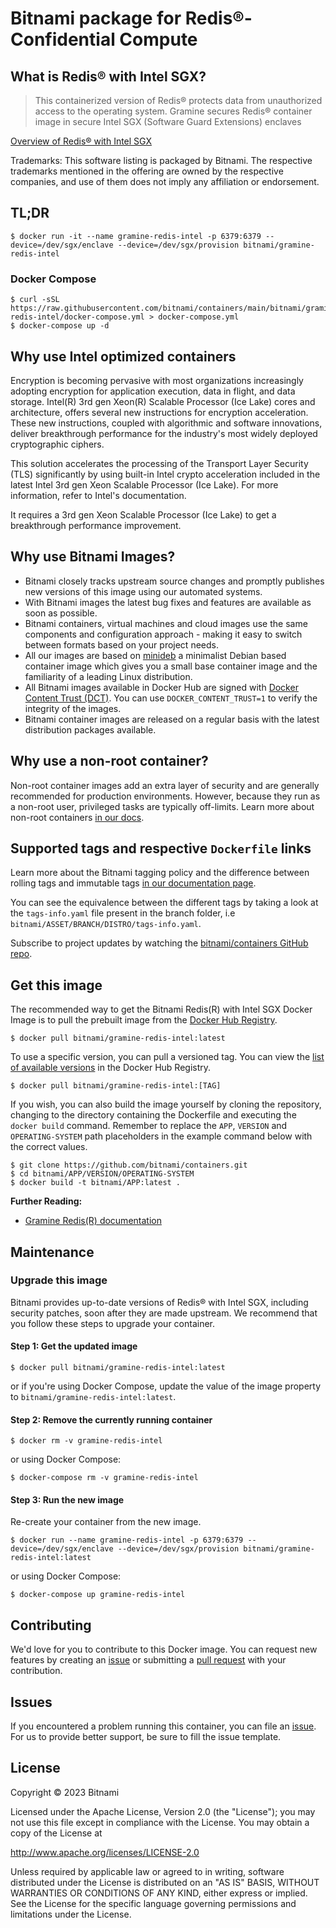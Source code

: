 # Bitnami package for Redis&reg;-Confidential Compute

## What is Redis&reg; with Intel SGX?

> This containerized version of Redis&reg; protects data from unauthorized access to the operating system. Gramine secures Redis&reg; container image in secure Intel SGX (Software Guard Extensions) enclaves

[Overview of Redis&reg; with Intel SGX](https://github.com/gramineproject/gramine)

Trademarks: This software listing is packaged by Bitnami. The respective trademarks mentioned in the offering are owned by the respective companies, and use of them does not imply any affiliation or endorsement.

## TL;DR

```console
$ docker run -it --name gramine-redis-intel -p 6379:6379 --device=/dev/sgx/enclave --device=/dev/sgx/provision bitnami/gramine-redis-intel
```

### Docker Compose

```console
$ curl -sSL https://raw.githubusercontent.com/bitnami/containers/main/bitnami/gramine-redis-intel/docker-compose.yml > docker-compose.yml
$ docker-compose up -d
```

## Why use Intel optimized containers

Encryption is becoming pervasive with most organizations increasingly adopting encryption for application execution, data in flight, and data storage. Intel(R) 3rd gen Xeon(R) Scalable Processor (Ice Lake) cores and architecture, offers several new instructions for encryption acceleration. These new instructions, coupled with algorithmic and software innovations, deliver breakthrough performance for the industry's most widely deployed cryptographic ciphers.

This solution accelerates the processing of the Transport Layer Security (TLS) significantly by using built-in Intel crypto acceleration included in the latest Intel 3rd gen Xeon Scalable Processor (Ice Lake). For more information, refer to Intel's documentation.

It requires a 3rd gen Xeon Scalable Processor (Ice Lake) to get a breakthrough performance improvement.

## Why use Bitnami Images?

* Bitnami closely tracks upstream source changes and promptly publishes new versions of this image using our automated systems.
* With Bitnami images the latest bug fixes and features are available as soon as possible.
* Bitnami containers, virtual machines and cloud images use the same components and configuration approach - making it easy to switch between formats based on your project needs.
* All our images are based on [minideb](https://github.com/bitnami/minideb) a minimalist Debian based container image which gives you a small base container image and the familiarity of a leading Linux distribution.
* All Bitnami images available in Docker Hub are signed with [Docker Content Trust (DCT)](https://docs.docker.com/engine/security/trust/content_trust/). You can use `DOCKER_CONTENT_TRUST=1` to verify the integrity of the images.
* Bitnami container images are released on a regular basis with the latest distribution packages available.

## Why use a non-root container?

Non-root container images add an extra layer of security and are generally recommended for production environments. However, because they run as a non-root user, privileged tasks are typically off-limits. Learn more about non-root containers [in our docs](https://docs.bitnami.com/tutorials/work-with-non-root-containers/).

## Supported tags and respective `Dockerfile` links

Learn more about the Bitnami tagging policy and the difference between rolling tags and immutable tags [in our documentation page](https://docs.bitnami.com/tutorials/understand-rolling-tags-containers/).

You can see the equivalence between the different tags by taking a look at the `tags-info.yaml` file present in the branch folder, i.e `bitnami/ASSET/BRANCH/DISTRO/tags-info.yaml`.

Subscribe to project updates by watching the [bitnami/containers GitHub repo](https://github.com/bitnami/containers).

## Get this image

The recommended way to get the Bitnami Redis(R) with Intel SGX Docker Image is to pull the prebuilt image from the [Docker Hub Registry](https://hub.docker.com/r/bitnami/gramine-redis-intel).

```console
$ docker pull bitnami/gramine-redis-intel:latest
```

To use a specific version, you can pull a versioned tag. You can view the [list of available versions](https://hub.docker.com/r/bitnami/gramine-redis-intel/tags/) in the Docker Hub Registry.

```console
$ docker pull bitnami/gramine-redis-intel:[TAG]
```

If you wish, you can also build the image yourself by cloning the repository, changing to the directory containing the Dockerfile and executing the `docker build` command. Remember to replace the `APP`, `VERSION` and `OPERATING-SYSTEM` path placeholders in the example command below with the correct values.

```console
$ git clone https://github.com/bitnami/containers.git
$ cd bitnami/APP/VERSION/OPERATING-SYSTEM
$ docker build -t bitnami/APP:latest .
```

**Further Reading:**

  - [Gramine Redis(R) documentation](https://github.com/gramineproject/gramine)

## Maintenance

### Upgrade this image

Bitnami provides up-to-date versions of Redis&reg; with Intel SGX, including security patches, soon after they are made upstream. We recommend that you follow these steps to upgrade your container.

#### Step 1: Get the updated image

```console
$ docker pull bitnami/gramine-redis-intel:latest
```

or if you're using Docker Compose, update the value of the image property to `bitnami/gramine-redis-intel:latest`.

#### Step 2: Remove the currently running container

```console
$ docker rm -v gramine-redis-intel
```

or using Docker Compose:

```console
$ docker-compose rm -v gramine-redis-intel
```

#### Step 3: Run the new image

Re-create your container from the new image.

```console
$ docker run --name gramine-redis-intel -p 6379:6379 --device=/dev/sgx/enclave --device=/dev/sgx/provision bitnami/gramine-redis-intel:latest
```

or using Docker Compose:

```console
$ docker-compose up gramine-redis-intel
```

## Contributing

We'd love for you to contribute to this Docker image. You can request new features by creating an [issue](https://github.com/bitnami/containers/issues) or submitting a [pull request](https://github.com/bitnami/containers/pulls) with your contribution.

## Issues

If you encountered a problem running this container, you can file an [issue](https://github.com/bitnami/containers/issues/new/choose). For us to provide better support, be sure to fill the issue template.

## License

Copyright &copy; 2023 Bitnami

Licensed under the Apache License, Version 2.0 (the "License");
you may not use this file except in compliance with the License.
You may obtain a copy of the License at

  <http://www.apache.org/licenses/LICENSE-2.0>

Unless required by applicable law or agreed to in writing, software
distributed under the License is distributed on an "AS IS" BASIS,
WITHOUT WARRANTIES OR CONDITIONS OF ANY KIND, either express or implied.
See the License for the specific language governing permissions and
limitations under the License.
